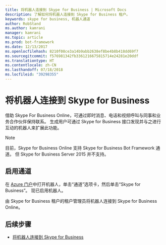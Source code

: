 ```yaml
---
title: 将机器人连接到 Skype for Business | Microsoft Docs
description: 了解如何将机器人连接到 Skype for Business 租户。
keywords: skype for business, 机器人通道
author: RobStand
ms.author: kamrani
manager: kamrani
ms.topic: article
ms.prod: bot-framework
ms.date: 12/13/2017
ms.openlocfilehash: 8210f08ce3a14b9abb2638ef8be4b8b418dd69f7
ms.sourcegitcommit: f576981342fb3361216675815714e24281e20ddf
ms.translationtype: HT
ms.contentlocale: zh-CN
ms.lasthandoff: 07/18/2018
ms.locfileid: "39298355"
---
```

# <a name="connect-a-bot-to-skype-for-business"></a>将机器人连接到 Skype for Business

借助 Skype For Business Online，可通过即时消息、电话和视频呼叫与同事和业务合作伙伴保持联系。 生成用户可通过 Skype for Business 接口发现并与之进行互动的机器人来扩展此功能。

> [!NOTE]
> 目前，Skype for Business Online 支持 Skype for Business Bot Framework 通道。 但 Skype for Business Server 2015 并不支持。 

## <a name="enable-the-channel"></a>启用通道

在 [Azure 门户](https://portal.azure.com/)中打开机器人，单击“通道”选项卡，然后单击“Skype for Business”。 现已启用机器人。 

由 Skype for Business 租户的租户管理员将机器人连接到 Skype for Business Online。

## <a name="next-steps"></a>后续步骤
* [将机器人连接到 Skype for Business](https://msdn.microsoft.com/en-us/skype/Skype-For-Business-Bot-Framework/docs/overview)







